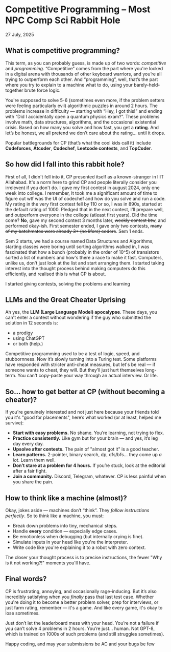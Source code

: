 # Competitive Programming – Most NPC Comp Sci Rabbit Hole  
27 July, 2025

## What is competitive programming?

This term, as you can probably guess, is made up of two words: *competitive* and *programming*. “Competitive” comes from the part where you're locked in a digital arena with thousands of other keyboard warriors, and you’re all trying to outperform each other. And “programming”, well, that’s the part where you try to explain to a machine what to do, using your barely-held-together brute force logic.

You're supposed to solve 5-6 (sometimes even more, if the problem setters were feeling particularly evil) algorithmic puzzles in around 2 hours. The problems increase in difficulty — starting with “Hey, I got this!” and ending with “Did I accidentally open a quantum physics exam?”. These problems involve math, data structures, algorithms, and the occasional existential crisis. Based on how many you solve and how fast, you get a **rating**. And let’s be honest, we all pretend we don’t care about the rating... until it drops.

Popular battlegrounds for CP (that’s what the cool kids call it) include **Codeforces**, **Atcoder**, **Codechef**, **Leetcode contests**, and **TopCoder**.


## So how did I fall into this rabbit hole?

First of all, I didn't fell into it, CP presented itself as a known-stranger in IIIT Allahabad. It's a norm here to grind CP and people literally consider you irrelevent if you don't do. I gave my first contest in august 2024, only one week into college. I remember, It took me a significant amount of time to figure out wtf was the UI of codechef and how do you solve and run a code. My rating in the very first contest fell by 110 or so, I was in 890s, started at the default rating of 1000. Pledged that in the next contest, I'll prepare well, and outperform everyone in the college (atleast first years). Did the time come? **No**, gave my second contest 3 months later, ~~weekly contest btw~~, and performed okay-ish. First semester ended, I gave only two contests, ~~many of my batchmates were already 3* (no lifers) coders~~. Sem 1 ends.

Sem 2 starts, we had a course named Data Structures and Algorithms, starting classes were boring until sorting algorithms walked in, I was fascinated that how a bunch (probably in the order of 10^5) of transistors sorted a list of numbers and how's there a race to make it fast. Computers, unlike us, don't just look at the list and start arranging them. I started taking interest into the thought process behind making computers do this efficiently, and realised this is what CP is about. 

I started giving contests, solving the problems and learning


## LLMs and the Great Cheater Uprising

Ah yes, the **LLM (Large Language Model) apocalypse**. These days, you can't enter a contest without wondering if the guy who submitted the solution in 12 seconds is:
- a prodigy  
- using ChatGPT  
- or both (help.)

Competitive programming used to be a test of logic, speed, and stubbornness. Now it’s slowly turning into a Turing test. Some platforms have responded with stricter anti-cheat measures, but let's be real — if someone wants to cheat, they will. But they’ll just hurt themselves long-term. You can't copy-paste your way through an actual interview. Or life.


## So... how to get better at CP (without becoming a cheater)?

If you're genuinely interested and not just here because your friends told you it's "good for placements", here’s what worked (or at least, helped me survive):

- **Start with easy problems.** No shame. You’re learning, not trying to flex.
- **Practice consistently.** Like gym but for your brain — and yes, it’s leg day every day.
- **Upsolve after contests.** The pain of "almost got it" is a good teacher.
- **Learn patterns.** 2-pointer, binary search, dp, dfs/bfs... they come up *a lot*. Learn them well.
- **Don’t stare at a problem for 4 hours.** If you’re stuck, look at the editorial after a fair fight.
- **Join a community.** Discord, Telegram, whatever. CP is less painful when you share the pain.


## How to think like a machine (almost)?

Okay, jokes aside — machines don’t “think”. They *follow instructions perfectly*. So to think like a machine, you must:
- Break down problems into tiny, mechanical steps.
- Handle **every** condition — especially edge cases.
- Be emotionless when debugging (but internally crying is fine).
- Simulate inputs in your head like you're the interpreter.
- Write code like you're explaining it to a robot with zero context.

The closer your thought process is to precise instructions, the fewer "Why is it not working?!" moments you'll have.


## Final words?

CP is frustrating, annoying, and occasionally rage-inducing. But it’s also incredibly satisfying when you *finally* pass that last test case. Whether you're doing it to become a better problem solver, prep for interviews, or just farm rating, remember — it's a game. And like every game, it's okay to lose sometimes.

Just don’t let the leaderboard mess with your head. You’re not a failure if you can’t solve 4 problems in 2 hours. You’re just... human. Not GPT-8, which is trained on 1000s of such problems (and still struggles sometimes).

Happy coding, and may your submissions be AC and your bugs be few 

